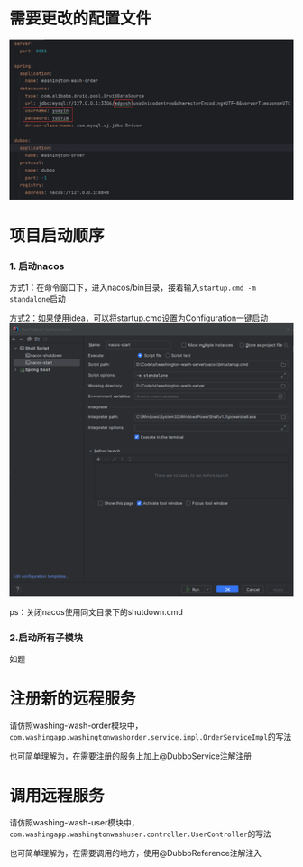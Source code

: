 # 需要更改的配置文件
![img.png](imgs/2.png)

# 项目启动顺序
### 1. 启动nacos
方式1：在命令窗口下，进入nacos/bin目录，接着输入`startup.cmd -m standalone`启动

方式2：如果使用idea，可以将startup.cmd设置为Configuration一键启动
![1.png](imgs/1.png)

ps：关闭nacos使用同文目录下的shutdown.cmd
### 2.启动所有子模块
如题
# 注册新的远程服务
请仿照washing-wash-order模块中，`com.washingapp.washingtonwashorder.service.impl.OrderServiceImpl`的写法

也可简单理解为，在需要注册的服务上加上@DubboService注解注册

# 调用远程服务
请仿照washing-wash-user模块中，`com.washingapp.washingtonwashuser.controller.UserController`的写法

也可简单理解为，在需要调用的地方，使用@DubboReference注解注入